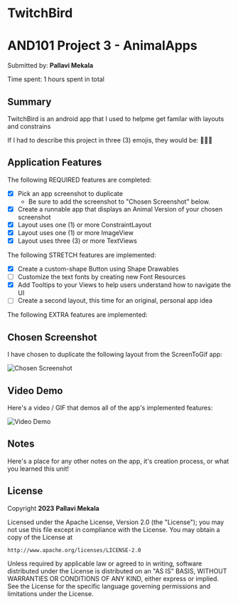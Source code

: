 # TwitchBird

# AND101 Project 3 - AnimalApps

Submitted by: **Pallavi Mekala**

Time spent: 1 hours spent in total

## Summary

TwitchBird is an android app that I used to helpme get familar with layouts and constrains  

If I had to describe this project in three (3) emojis, they would be: 🥳😁😍

## Application Features


The following REQUIRED features are completed:

- [x] Pick an app screenshot to duplicate
  - Be sure to add the screenshot to "Chosen Screenshot" below.
- [x] Create a runnable app that displays an Animal Version of your chosen screenshot
- [x] Layout uses one (1) or more ConstraintLayout
- [x] Layout uses one (1) or more ImageView
- [x] Layout uses three (3) or more TextViews

The following STRETCH features are implemented:

- [x] Create a custom-shape Button using Shape Drawables
- [ ] Customize the text fonts by creating new Font Resources
- [x] Add Tooltips to your Views to help users understand how to navigate the UI
- [ ] Create a second layout, this time for an original, personal app idea

The following EXTRA features are implemented:


## Chosen Screenshot

I have chosen to duplicate the following layout from the ScreenToGif app:

<img src='' title='Chosen Screenshot' width='' alt='Chosen Screenshot' />

## Video Demo

Here's a video / GIF that demos all of the app's implemented features:

<img src='https://i.imgur.com/OXOoz4X.gif' title='Video Demo' width='' alt='Video Demo' />

## Notes

Here's a place for any other notes on the app, it's creation process, or what you learned this unit!

## License

Copyright **2023** **Pallavi Mekala**

Licensed under the Apache License, Version 2.0 (the "License");
you may not use this file except in compliance with the License.
You may obtain a copy of the License at

    http://www.apache.org/licenses/LICENSE-2.0

Unless required by applicable law or agreed to in writing, software
distributed under the License is distributed on an "AS IS" BASIS,
WITHOUT WARRANTIES OR CONDITIONS OF ANY KIND, either express or implied.
See the License for the specific language governing permissions and
limitations under the License.
